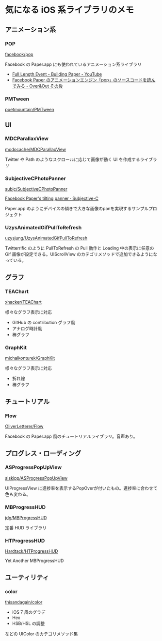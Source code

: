 # 気になる iOS 系ライブラリのメモ

## アニメーション系

### POP

[facebook/pop](https://github.com/facebook/pop "facebook/pop")

Facebook の Paper.app にも使われているアニメーション系ライブラリ

* [Full Length Event - Building Paper - YouTube](https://www.youtube.com/watch?v=OiY1cheLpmI "Full Length Event - Building Paper - YouTube")
* [Facebook Paper のアニメーションエンジン「pop」のソースコードを読んでみる - Over&Out その後](http://d.hatena.ne.jp/shu223/20140502/1399026349 "Facebook Paper のアニメーションエンジン「pop」のソースコードを読んでみる - Over&Out その後")

### PMTween

[poetmountain/PMTween](https://github.com/poetmountain/PMTween "poetmountain/PMTween")

## UI

### MDCParallaxView

[modocache/MDCParallaxView](https://github.com/modocache/MDCParallaxView "modocache/MDCParallaxView")

Twitter や Path のようなスクロールに応じて画像が動く UI を作成するライブラリ

### SubjectiveCPhotoPanner

[subjc/SubjectiveCPhotoPanner](https://github.com/subjc/SubjectiveCPhotoPanner "subjc/SubjectiveCPhotoPanner")

[Facebook Paper's tilting panner · Subjective-C](http://subjc.com/facebook-paper-photo-panner/ "Facebook Paper's tilting panner · Subjective-C")

Paper.app のようにデバイスの傾きで大きな画像のpanを実現するサンプルプロジェクト

### UzysAnimatedGifPullToRefresh

[uzysjung/UzysAnimatedGifPullToRefresh](https://github.com/uzysjung/UzysAnimatedGifPullToRefresh "uzysjung/UzysAnimatedGifPullToRefresh")

Twitterrific のように PullToRefresh の Pull 動作と Loading 中の表示に任意の Gif 画像が設定できる。UIScrollView のカテゴリメソッドで追加できるようになっている。

## グラフ

### TEAChart

[xhacker/TEAChart](https://github.com/xhacker/TEAChart "xhacker/TEAChart")

様々なグラフ表示に対応

* GitHub の contribution グラフ風
* アナログ時計風
* 棒グラフ

### GraphKit

[michalkonturek/GraphKit](https://github.com/michalkonturek/GraphKit "michalkonturek/GraphKit")

様々なグラフ表示に対応

* 折れ線
* 棒グラフ

## チュートリアル

### Flow

[OliverLetterer/Flow](https://github.com/OliverLetterer/Flow "OliverLetterer/Flow")

Facebook の Paper.app 風のチュートリアルライブラリ。音声あり。

## プログレス・ローディング

### ASProgressPopUpView

[alskipp/ASProgressPopUpView](https://github.com/alskipp/ASProgressPopUpView "alskipp/ASProgressPopUpView")

UIProgressView に進捗率を表示するPopOverが付いたもの。進捗率に合わせて色も変わる。

### MBProgressHUD

[jdg/MBProgressHUD](https://github.com/jdg/MBProgressHUD "jdg/MBProgressHUD")

定番 HUD ライブラリ

### HTProgressHUD

[Hardtack/HTProgressHUD](https://github.com/Hardtack/HTProgressHUD "Hardtack/HTProgressHUD")

Yet Another MBProgressHUD


## ユーティリティ

### color

[thisandagain/color](https://github.com/thisandagain/color "thisandagain/color")

* iOS 7 風のグラデ
* Hex
* HSB/HSL の調整

などの UIColor のカテゴリメソッド集



